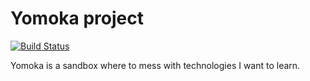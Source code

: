 Yomoka project
==============

[![Build Status](https://travis-ci.org/fpezzati/Yomoka.svg?branch=master)](https://travis-ci.org/fpezzati/Yomoka)

Yomoka is a sandbox where to mess with technologies I want to learn.
